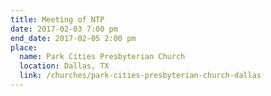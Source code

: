 ```yaml
---
title: Meeting of NTP
date: 2017-02-03 7:00 pm
end_date: 2017-02-05 2:00 pm
place:
  name: Park Cities Presbyterian Church
  location: Dallas, TX
  link: /churches/park-cities-presbyterian-church-dallas
---
```

